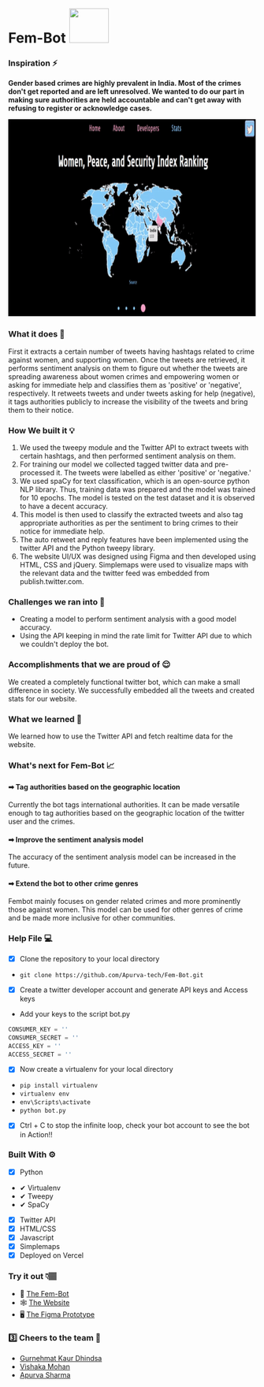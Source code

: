 # Fem-Bot <img src="https://media.giphy.com/media/3oge7Ve0gmIOhJkhOg/giphy.gif" width="80" height = "70" >

### Inspiration ⚡ 
<strong>Gender based crimes are highly prevalent in India. Most of the crimes don't get reported and are left unresolved. We wanted to do our part in making sure authorities are held accountable and can't get away with refusing to register or acknowledge cases.
</strong>


<p  align="center"><img height= "400" width = "800" src = "https://github.com/Apurva-tech/Fem-Bot/blob/main/map_images/maps-readme-2.gif"></p>

### What it does 🤖

First it extracts a certain number of tweets having hashtags related to crime against women, and supporting women. Once the tweets are retrieved, it performs sentiment analysis on them to figure out whether the tweets are spreading awareness about women crimes and empowering women or asking for immediate help and classifies them as 'positive' or 'negative', respectively. It retweets tweets and under tweets asking for help (negative), it tags authorities publicly to increase the visibility of the tweets and bring them to their notice.

### How We built it 💡

1. We used the tweepy module and the Twitter API to extract tweets with certain hashtags, and then performed sentiment analysis on them.
2. For training our model we collected tagged twitter data and pre-processed it. The tweets were labelled as either 'positive' or 'negative.'
3. We used spaCy for text classification, which is an open-source python NLP library. Thus, training data was prepared and the model was trained for 10 epochs. The model is tested on the test dataset and it is observed to have a decent accuracy.
4. This model is then used to classify the extracted tweets and also tag appropriate authorities as per the sentiment to bring crimes to their notice for immediate help. 
5. The auto retweet and reply features have been implemented using the twitter API and the Python tweepy library.
6. The website UI/UX was designed using Figma and then developed using HTML, CSS and jQuery. Simplemaps were used to visualize maps with the relevant data and the twitter feed was embedded from publish.twitter.com.


### Challenges we ran into 🧠

- Creating a model to perform sentiment analysis with a good model accuracy. 
- Using the API keeping in mind the rate limit for Twitter API due to which we couldn't deploy the bot. 

### Accomplishments that we are proud of 😌
 We created a completely functional twitter bot, which can make a small difference in society. We successfully embedded all the tweets and created stats for our website.

### What we learned 🤩
We learned how to use the Twitter API and fetch realtime data for the website. 

### What's next for Fem-Bot 📈
#### ➡ Tag authorities based on the geographic location
Currently the bot tags international authorities. It can be made versatile enough to tag authorities based on the geographic location of the twitter user and the crimes.
#### ➡ Improve the sentiment analysis model
The accuracy of the sentiment analysis model can be increased in the future.
#### ➡ Extend the bot to other crime genres
Fembot mainly focuses on gender related crimes and more prominently those against women. This model can be used for other genres of crime and be made more inclusive for other communities.

### Help File 💻
- [x] Clone the repository to your local directory
 - `git clone https://github.com/Apurva-tech/Fem-Bot.git`
 
- [x] Create a twitter developer account and generate API keys and Access keys 
 - Add your keys to the script bot.py
 
```python
CONSUMER_KEY = ''
CONSUMER_SECRET = ''
ACCESS_KEY = ''
ACCESS_SECRET = ''
```
 
- [x] Now create a virtualenv for your local directory
 - `pip install virtualenv`
 - `virtualenv env`
 - `env\Scripts\activate`
 - `python bot.py`

- [x] Ctrl + C to stop the infinite loop, check your bot account to see the bot in Action!!

### Built With ⚙
- [x] Python 
 - ✔  Virtualenv
 - ✔  Tweepy
 - ✔  SpaCy
- [x] Twitter API 
- [x] HTML/CSS
- [x] Javascript
- [x] Simplemaps
- [x] Deployed on Vercel

### Try it out 👇🏽

- 🤖 [The Fem-Bot](https://twitter.com/_FemBot_)
- 🕸 [The Website](https://fem-bot.vercel.app/#home)
- 🖥 [The Figma Prototype](https://www.figma.com/file/85YouCfOSe4H6J40V2ccaS/TwitterBOT?node-id=0%3A1)

### 3️⃣ Cheers to the team 🥂
- [Gurnehmat Kaur Dhindsa](https://github.com/gkdhindsa) 
- [Vishaka Mohan](https://github.com/vishaka-mohan) 
- [Apurva Sharma](https://github.com/Apurva-tech) 
